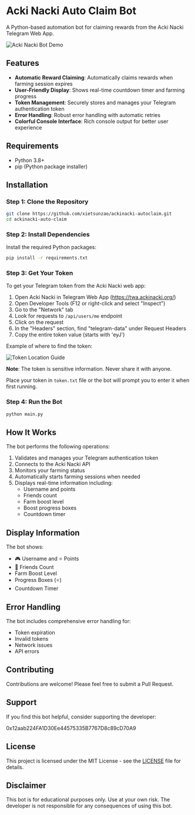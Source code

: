 # Acki Nacki Auto Claim Bot

A Python-based automation bot for claiming rewards from the Acki Nacki Telegram Web App.

![Acki Nacki Bot Demo](add_screenshot_here.png)

## Features

- **Automatic Reward Claiming**: Automatically claims rewards when farming session expires
- **User-Friendly Display**: Shows real-time countdown timer and farming progress
- **Token Management**: Securely stores and manages your Telegram authentication token
- **Error Handling**: Robust error handling with automatic retries
- **Colorful Console Interface**: Rich console output for better user experience

## Requirements

- Python 3.8+
- pip (Python package installer)

## Installation

### Step 1: Clone the Repository

```bash
git clone https://github.com/xietsunzao/ackinacki-autoclaim.git
cd ackinacki-auto-claim
```

### Step 2: Install Dependencies

Install the required Python packages:

```bash
pip install -r requirements.txt
```

### Step 3: Get Your Token

To get your Telegram token from the Acki Nacki web app:

1. Open Acki Nacki in Telegram Web App (https://twa.ackinacki.org/)
2. Open Developer Tools (F12 or right-click and select "Inspect")
3. Go to the "Network" tab
4. Look for requests to `/api/users/me` endpoint
5. Click on the request
6. In the "Headers" section, find "telegram-data" under Request Headers
7. Copy the entire token value (starts with 'eyJ')

Example of where to find the token:

![Token Location Guide](add_token_guide_screenshot.png)

**Note**: The token is sensitive information. Never share it with anyone.

Place your token in `token.txt` file or the bot will prompt you to enter it when first running.

### Step 4: Run the Bot

```bash
python main.py
```

## How It Works

The bot performs the following operations:

1. Validates and manages your Telegram authentication token
2. Connects to the Acki Nacki API
3. Monitors your farming status
4. Automatically starts farming sessions when needed
5. Displays real-time information including:
   - Username and points
   - Friends count
   - Farm boost level
   - Boost progress boxes
   - Countdown timer

## Display Information

The bot shows:
- 🎮 Username and ⭐ Points
- 👥 Friends Count
- Farm Boost Level
- Progress Boxes (⭐)
- Countdown Timer

## Error Handling

The bot includes comprehensive error handling for:
- Token expiration
- Invalid tokens
- Network issues
- API errors

## Contributing

Contributions are welcome! Please feel free to submit a Pull Request.

## Support

If you find this bot helpful, consider supporting the developer:

0x12aab224FA1D30Ee44575335B7767D8c89cD70A9

## License

This project is licensed under the MIT License - see the [LICENSE](LICENSE) file for details.

## Disclaimer

This bot is for educational purposes only. Use at your own risk. The developer is not responsible for any consequences of using this bot.
